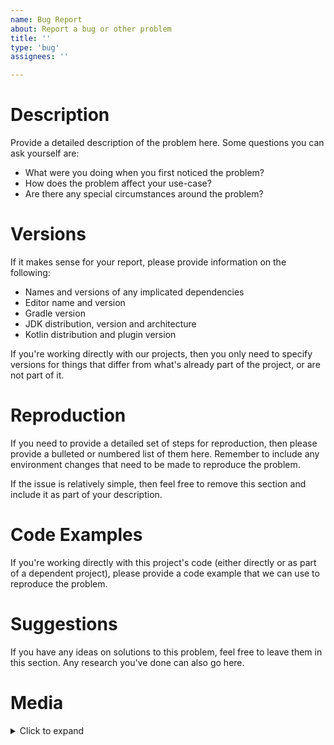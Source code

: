 ```yaml
---
name: Bug Report
about: Report a bug or other problem
title: ''
type: 'bug'
assignees: ''

---
```


<!--
Hello, and thanks for submitting a bug report! To help us address this issue
quickly, please take the time to fill out this issue template to the best of
your ability, and please provide as much information as possible!

When you're done, feel free to remove these comments if you like. All
of the following sections are optional, aside from the first one - remove 
any that don't apply.

Additionally, please remember that GitHub issues are not the place to disclose
a security issue. Instead, please contact a member of our admin team directly
on Discord, or use GitHub's built in security disclosure procedure.
-->

# Description

Provide a detailed description of the problem here. Some questions you can 
ask yourself are:

* What were you doing when you first noticed the problem?
* How does the problem affect your use-case?
* Are there any special circumstances around the problem?

# Versions

If it makes sense for your report, please provide information on the following:

* Names and versions of any implicated dependencies
* Editor name and version
* Gradle version
* JDK distribution, version and architecture
* Kotlin distribution and plugin version

If you're working directly with our projects, then you only need to specify versions
for things that differ from what's already part of the project, or are not part of it.

# Reproduction

If you need to provide a detailed set of steps for reproduction, then please provide a
bulleted or numbered list of them here. Remember to include any environment changes that
need to be made to reproduce the problem.

If the issue is relatively simple, then feel free to remove this section and include it 
as part of your description.

# Code Examples

If you're working directly with this project's code (either directly or as part of a 
dependent project), please provide a code example that we can use to reproduce the problem.

# Suggestions

If you have any ideas on solutions to this problem, feel free to leave them in this section.
Any research you've done can also go here.

# Media

<details>
    <summary>Click to expand</summary>

    If you have any screenshots, videos, or other relevant media, please insert it here - at
    the bottom of the issue. We also prefer that you place all media within this `details`
    object, for the sake of ease of navigation.
</details>
